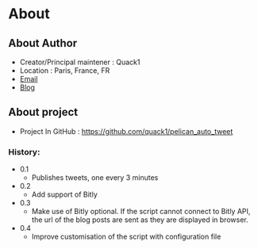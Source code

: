# About

## About Author

- Creator/Principal maintener : Quack1
- Location : Paris, France, FR
- [Email](mailto:quack@quack1.me)
- [Blog](https://quack1.me)

## About project

- Project In GitHub : https://github.com/quack1/pelican_auto_tweet

### History:

- 0.1
	- Publishes tweets, one every 3 minutes
- 0.2
	- Add support of Bitly
- 0.3
	- Make use of Bitly optional.
	  If the script cannot connect to Bitly API, the url of the blog posts
	  are sent as they are displayed in browser.
- 0.4
	- Improve customisation of the script with configuration file
